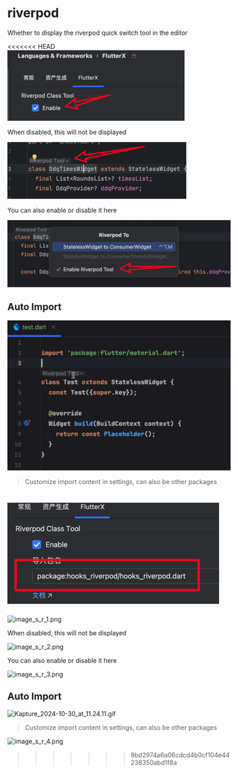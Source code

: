 # riverpod

Whether to display the riverpod quick switch tool in the editor

<<<<<<< HEAD
![image_s_r_1.png](../../assets/images/image_s_r_1.png)

When disabled, this will not be displayed

![image_s_r_2.png](../../assets/images/image_s_r_2.png)

You can also enable or disable it here

![image_s_r_3.png](../../assets/images/image_s_r_3.png)

## Auto Import

![Kapture_2024-10-30_at_11.24.11.gif](../../assets/gif/Kapture_2024-10-30_at_11.24.11.gif)

> Customize import content in settings, can also be other packages

![image_s_r_4.png](../../assets/images/image_s_r_4.png)
=======
![image_s_r_1.png](/images/image_s_r_1.png)

When disabled, this will not be displayed

![image_s_r_2.png](/images/image_s_r_2.png)

You can also enable or disable it here

![image_s_r_3.png](/images/image_s_r_3.png)

## Auto Import

![Kapture_2024-10-30_at_11.24.11.gif](/images/Kapture_2024-10-30_at_11.24.11.gif)

> Customize import content in settings, can also be other packages

![image_s_r_4.png](/images/image_s_r_4.png)
>>>>>>> 9bd2974a6a06cdcd4b0cf104e44238350abd1f8a
